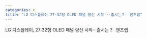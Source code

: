 ```yaml
---
categories: c
title: "LG 디스플레이 27·32형 OLED 패널 양산 시작···출시는？  맨즈랩"
---
```

LG 디스플레이, 27·32형 OLED 패널 양산 시작···출시는？&nbsp;&nbsp;맨즈랩